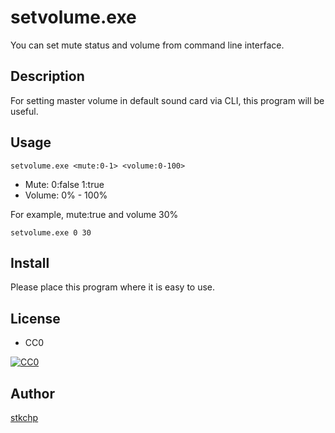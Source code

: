 setvolume.exe
===============

You can set mute status and volume from command line interface.


## Description

For setting master volume in default sound card via CLI, this program will be useful.

## Usage

```
setvolume.exe <mute:0-1> <volume:0-100>
```

- Mute: 0:false 1:true
- Volume: 0% - 100%

For example, mute:true and volume 30%

```
setvolume.exe 0 30
```


## Install

Please place this program where it is easy to use.


## License

- CC0

[![CC0](http://i.creativecommons.org/p/zero/1.0/88x31.png "CC0")](http://creativecommons.org/publicdomain/zero/1.0/deed.ja)


## Author

[stkchp](https://github.com/stkchp)



